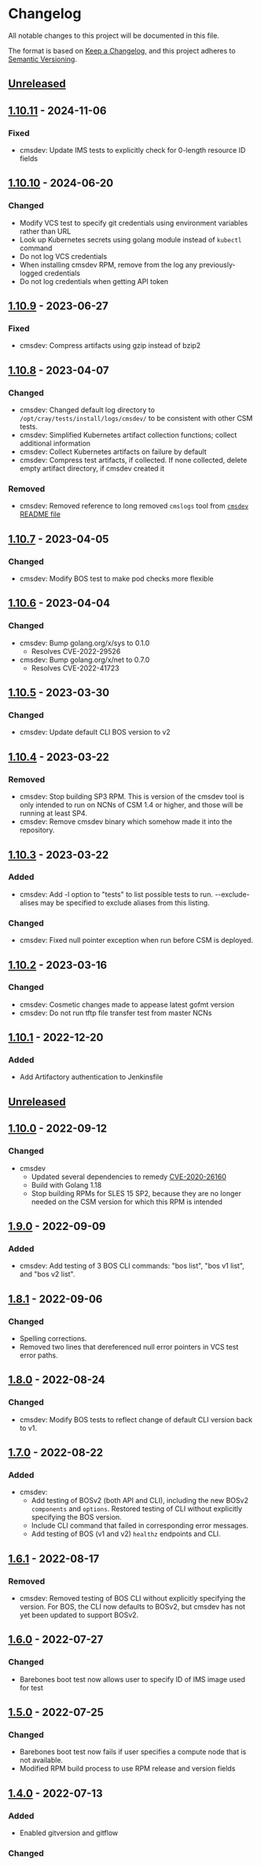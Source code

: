 # Changelog

All notable changes to this project will be documented in this file.

The format is based on [Keep a Changelog](https://keepachangelog.com/en/1.0.0/),
and this project adheres to [Semantic Versioning](https://semver.org/spec/v2.0.0.html).

## [Unreleased]

## [1.10.11] - 2024-11-06

### Fixed
- cmsdev: Update IMS tests to explicitly check for 0-length resource ID fields

## [1.10.10] - 2024-06-20

### Changed
- Modify VCS test to specify git credentials using environment variables rather than URL
- Look up Kubernetes secrets using golang module instead of `kubectl` command
- Do not log VCS credentials
- When installing cmsdev RPM, remove from the log any previously-logged credentials
- Do not log credentials when getting API token

## [1.10.9] - 2023-06-27

### Fixed

- cmsdev: Compress artifacts using gzip instead of bzip2

## [1.10.8] - 2023-04-07

### Changed

- cmsdev: Changed default log directory to `/opt/cray/tests/install/logs/cmsdev/` to be consistent with other CSM tests.
- cmsdev: Simplified Kubernetes artifact collection functions; collect additional information
- cmsdev: Collect Kubernetes artifacts on failure by default
- cmsdev: Compress test artifacts, if collected. If none collected, delete empty artifact directory, if cmsdev created it

### Removed

- cmsdev: Removed reference to long removed `cmslogs` tool from [`cmsdev` README file](cmsdev/README.md)

## [1.10.7] - 2023-04-05

### Changed

- cmsdev: Modify BOS test to make pod checks more flexible

## [1.10.6] - 2023-04-04

### Changed

- cmsdev: Bump golang.org/x/sys to 0.1.0
  - Resolves CVE-2022-29526
- cmsdev: Bump golang.org/x/net to 0.7.0
  - Resolves CVE-2022-41723

## [1.10.5] - 2023-03-30

### Changed

- cmsdev: Update default CLI BOS version to v2

## [1.10.4] - 2023-03-22

### Removed

- cmsdev: Stop building SP3 RPM. This is version of the cmsdev tool is only intended to run on NCNs of CSM 1.4 or higher,
  and those will be running at least SP4.
- cmsdev: Remove cmsdev binary which somehow made it into the repository.

## [1.10.3] - 2023-03-22

### Added

- cmsdev: Add -l option to "tests" to list possible tests to run. --exclude-alises may be specified
  to exclude aliases from this listing.

### Changed

- cmsdev: Fixed null pointer exception when run before CSM is deployed.

## [1.10.2] - 2023-03-16

### Changed

- cmsdev: Cosmetic changes made to appease latest gofmt version
- cmsdev: Do not run tftp file transfer test from master NCNs

## [1.10.1] - 2022-12-20

### Added
- Add Artifactory authentication to Jenkinsfile

## [Unreleased]

## [1.10.0] - 2022-09-12

### Changed

- cmsdev
  - Updated several dependencies to remedy [CVE-2020-26160](https://github.com/advisories/GHSA-w73w-5m7g-f7qc)
  - Build with Golang 1.18
  - Stop building RPMs for SLES 15 SP2, because they are no longer needed on the CSM version for which this RPM is intended

## [1.9.0] - 2022-09-09

### Added

- cmsdev: Add testing of 3 BOS CLI commands: "bos list", "bos v1 list", and "bos v2 list".

## [1.8.1] - 2022-09-06

### Changed

- Spelling corrections.
- Removed two lines that dereferenced null error pointers in VCS test error paths.

## [1.8.0] - 2022-08-24

### Changed

- cmsdev: Modify BOS tests to reflect change of default CLI version back to v1.

## [1.7.0] - 2022-08-22

### Added

- cmsdev:
  - Add testing of BOSv2 (both API and CLI), including the new BOSv2 `components` and `options`. Restored testing of CLI without explicitly specifying the BOS version.
  - Include CLI command that failed in corresponding error messages.
  - Add testing of BOS (v1 and v2) `healthz` endpoints and CLI.

## [1.6.1] - 2022-08-17

### Removed

- cmsdev: Removed testing of BOS CLI without explicitly specifying the version. For BOS, the CLI now defaults to BOSv2, but cmsdev has not yet been updated to support BOSv2.

## [1.6.0] - 2022-07-27

### Changed

- Barebones boot test now allows user to specify ID of IMS image used for test

## [1.5.0] - 2022-07-25

### Changed

- Barebones boot test now fails if user specifies a compute node that is not available.
- Modified RPM build process to use RPM release and version fields

## [1.4.0] - 2022-07-13

### Added
- Enabled gitversion and gitflow

### Changed

[Unreleased]: https://github.com/Cray-HPE/cms-tools/compare/1.10.11...HEAD

[1.10.11]: https://github.com/Cray-HPE/cms-tools/compare/1.10.10...1.10.11

[1.10.10]: https://github.com/Cray-HPE/cms-tools/compare/1.10.9...1.10.10

[1.10.9]: https://github.com/Cray-HPE/cms-tools/compare/1.10.8...1.10.9

[1.10.8]: https://github.com/Cray-HPE/cms-tools/compare/1.10.7...1.10.8

[1.10.7]: https://github.com/Cray-HPE/cms-tools/compare/1.10.6...1.10.7

[1.10.6]: https://github.com/Cray-HPE/cms-tools/compare/1.10.5...1.10.6

[1.10.5]: https://github.com/Cray-HPE/cms-tools/compare/1.10.4...1.10.5

[1.10.4]: https://github.com/Cray-HPE/cms-tools/compare/1.10.3...1.10.4

[1.10.3]: https://github.com/Cray-HPE/cms-tools/compare/1.10.2...1.10.3

[1.10.2]: https://github.com/Cray-HPE/cms-tools/compare/1.10.1...1.10.2

[1.10.1]: https://github.com/Cray-HPE/cms-tools/compare/1.10.0...1.10.1

[1.10.0]: https://github.com/Cray-HPE/cms-tools/compare/1.9.0...1.10.0

[1.9.0]: https://github.com/Cray-HPE/cms-tools/compare/1.8.1...1.9.0

[1.8.1]: https://github.com/Cray-HPE/cms-tools/compare/1.8.0...1.8.1

[1.8.0]: https://github.com/Cray-HPE/cms-tools/compare/1.7.0...1.8.0

[1.7.0]: https://github.com/Cray-HPE/cms-tools/compare/1.6.1...1.7.0

[1.6.1]: https://github.com/Cray-HPE/cms-tools/compare/1.6.0...1.6.1

[1.6.0]: https://github.com/Cray-HPE/cms-tools/compare/1.5.0...1.6.0

[1.5.0]: https://github.com/Cray-HPE/cms-tools/compare/1.4.0...1.5.0

[1.4.0]: https://github.com/Cray-HPE/cms-tools/compare/1.3.3...1.4.0

